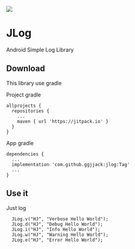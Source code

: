 [![](https://jitpack.io/v/ggjjack/jlog.svg)](https://jitpack.io/#ggjjack/jlog)

# JLog
Android Simple Log Library


Download
--------
This library use gradle


Project gradle
```
allprojects {
  repositories {
    ...
    maven { url 'https://jitpack.io' }
  }
}
```

App gradle
```
dependencies {
  ...
  implementation 'com.github.ggjjack:jlog:Tag'
  ...
}
```

Use it
--------
Just log

```
  JLog.v("HJ", "Verbose Hello World");
  JLog.d("HJ", "Debug Hello World");
  JLog.i("HJ", "Info Hello World");
  JLog.w("HJ", "Warning Hello World");
  JLog.e("HJ", "Error Hello World");
```
